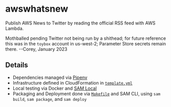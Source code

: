 # awswhatsnew

Publish AWS News to Twitter by reading the official RSS feed with AWS Lambda.

Mothballed pending Twitter not being run by a shithead; for future reference 
this was in the `toybox` account in us-west-2; Parameter Store secrets
remain there. --Corey, January 2023

## Details

- Dependencies managed via [Pipenv](https://github.com/kennethreitz/pipenv)
- Infrastructure defined in CloudFormation in [`template.yml`](template.yml)
- Local testing via Docker and [SAM Local](http://docs.aws.amazon.com/lambda/latest/dg/test-sam-local.html#sam-cli-simple-app)
- Packaging and Deployment done via [`Makefile`](Makefile) and SAM CLI, using `sam build`, `sam package`, and `sam deploy`
